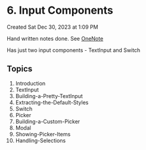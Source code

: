 # 6. Input Components
Created Sat Dec 30, 2023 at 1:09 PM

Hand written notes done. See [OneNote](https://onedrive.live.com/redir?resid=1AFE2D221CFD3E54%21137&page=Edit&wd=target%286-inputs.one%7C0862ae07-818a-5a4c-8b46-eb8794b3033f%2F%29&wdorigin=717)

Has just two input components - TextInput and Switch

## Topics
1. Introduction
2. TextInput
3. Building-a-Pretty-TextInput
4. Extracting-the-Default-Styles
5. Switch
6. Picker
7. Building-a-Custom-Picker
8. Modal
9. Showing-Picker-Items
10. Handling-Selections